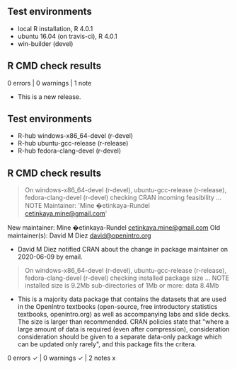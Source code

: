 ## Test environments
* local R installation, R 4.0.1
* ubuntu 16.04 (on travis-ci), R 4.0.1
* win-builder (devel)

## R CMD check results

0 errors | 0 warnings | 1 note

* This is a new release.
## Test environments
- R-hub windows-x86_64-devel (r-devel)
- R-hub ubuntu-gcc-release (r-release)
- R-hub fedora-clang-devel (r-devel)

## R CMD check results
> On windows-x86_64-devel (r-devel), ubuntu-gcc-release (r-release), fedora-clang-devel (r-devel)
  checking CRAN incoming feasibility ... NOTE
  Maintainer: 'Mine �etinkaya-Rundel <cetinkaya.mine@gmail.com>'
  
  New maintainer:
    Mine �etinkaya-Rundel <cetinkaya.mine@gmail.com>
  Old maintainer(s):
    David M Diez <david@openintro.org>
  
  * David M Diez notified CRAN about the change in package maintainer on 
  2020-06-09 by email.

> On windows-x86_64-devel (r-devel), ubuntu-gcc-release (r-release), fedora-clang-devel (r-devel)
  checking installed package size ... NOTE
    installed size is  9.2Mb
    sub-directories of 1Mb or more:
      data   8.4Mb
  
  * This is a majority data package that contains the datasets that are used 
  in the OpenIntro textbooks (open-source, free introductory statistics 
  textbooks, openintro.org) as well as accompanying labs and slide decks.
  The size is larger than recommended. CRAN policies state that "where a large 
  amount of data is required (even after compression), consideration
  consideration should be given to a separate data-only package which can be
  updated only rarely", and this package fits the critera.

0 errors ✓ | 0 warnings ✓ | 2 notes x

